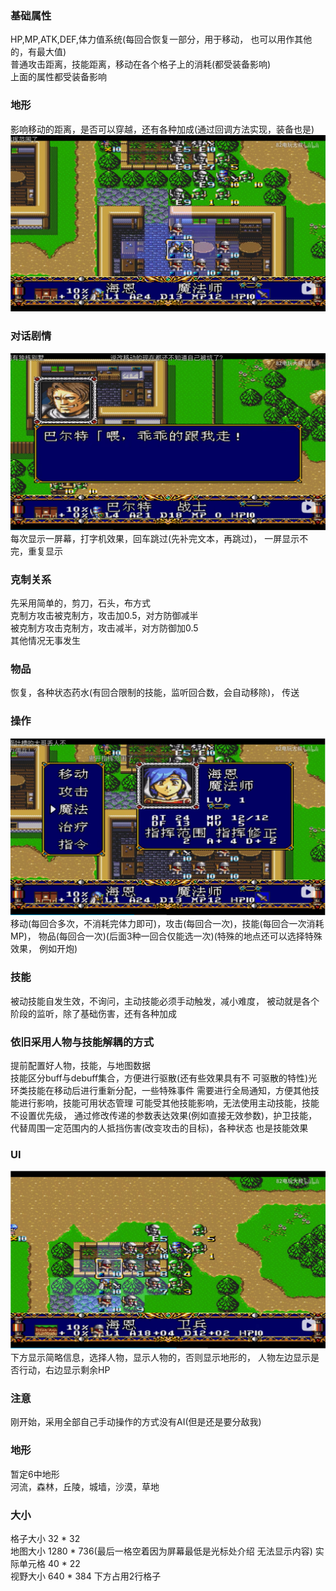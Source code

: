 ### 基础属性
HP,MP,ATK,DEF,体力值系统(每回合恢复一部分，用于移动，
也可以用作其他的，有最大值)<br>
普通攻击距离，技能距离，移动在各个格子上的消耗(都受装备影响)<br>
上面的属性都受装备影响
### 地形
影响移动的距离，是否可以穿越，还有各种加成(通过回调方法实现，装备也是)
![img.png](img.png)
### 对话剧情
![img_1.png](img_1.png)
每次显示一屏幕，打字机效果，回车跳过(先补完文本，再跳过)，
一屏显示不完，重复显示
### 克制关系
先采用简单的，剪刀，石头，布方式<br>
克制方攻击被克制方，攻击加0.5，对方防御减半<br>
被克制方攻击克制方，攻击减半，对方防御加0.5<br>
其他情况无事发生
### 物品
恢复，各种状态药水(有回合限制的技能，监听回合数，会自动移除)，
传送
### 操作
![img_2.png](img_2.png)
移动(每回合多次，不消耗完体力即可)，攻击(每回合一次)，技能(每回合一次消耗MP)，
物品(每回合一次)(后面3种一回合仅能选一次)(特殊的地点还可以选择特殊效果， 例如开炮)
### 技能
被动技能自发生效，不询问，主动技能必须手动触发，减小难度，
被动就是各个阶段的监听，除了基础伤害，还有各种加成
### 依旧采用人物与技能解耦的方式
提前配置好人物，技能，与地图数据<br>
技能区分buff与debuff集合，方便进行驱散(还有些效果具有不
可驱散的特性)光环类技能在移动后进行重新分配，一些特殊事件
需要进行全局通知，方便其他技能进行影响，技能可用状态管理
可能受其他技能影响，无法使用主动技能，技能不设置优先级，
通过修改传递的参数表达效果(例如直接无效参数)，护卫技能，
代替周围一定范围内的人抵挡伤害(改变攻击的目标)，各种状态
也是技能效果
### UI
![img_3.png](img_3.png)
下方显示简略信息，选择人物，显示人物的，否则显示地形的，
人物左边显示是否行动，右边显示剩余HP
### 注意
刚开始，采用全部自己手动操作的方式没有AI(但是还是要分敌我)
### 地形
暂定6中地形<br>
河流，森林，丘陵，城墙，沙漠，草地
### 大小
格子大小  32 * 32<br>
地图大小  1280 * 736(最后一格空着因为屏幕最低是光标处介绍
无法显示内容) 实际单元格 40 * 22<br>
视野大小  640 * 384
下方占用2行格子